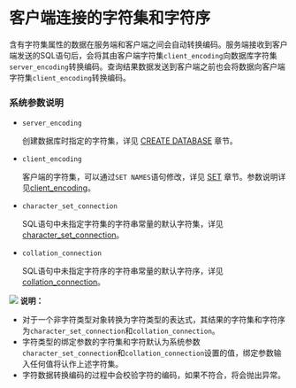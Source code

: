 # 客户端连接的字符集和字符序<a name="客户端连接的字符集和字符序"></a>

含有字符集属性的数据在服务端和客户端之间会自动转换编码。服务端接收到客户端发送的SQL语句后，会将其由客户端字符集`client_encoding`向数据库字符集`server_encoding`转换编码。查询结果数据发送到客户端之前也会将数据向客户端字符集`client_encoding`转换编码。

### 系统参数说明

-   `server_encoding`

    创建数据库时指定的字符集，详见 [CREATE DATABASE](CREATE-DATABASE.md) 章节。

-   `client_encoding`

    客户端的字符集，可以通过`SET NAMES`语句修改，详见 [SET](SET.md) 章节。参数说明详见[client_encoding](../DatabaseReference/区域和格式化.md#zh-cn_topic_0283136798_zh-cn_topic_0237124733_zh-cn_topic_0059778109_sfd35b29b745f4d5b9544f07b9ef676a6)。

-   `character_set_connection`

    SQL语句中未指定字符集的字符串常量的默认字符集，详见[character_set_connection](../DatabaseReference/平台和客户端兼容性.md#section17186174713491)。

-   `collation_connection`

    SQL语句中未指定字符序的字符串常量的默认字符序，详见[collation_connection](../DatabaseReference/平台和客户端兼容性.md#section17186174713492)。

![](public_sys-resources/icon-note.gif) **说明：** 

-   对于一个非字符类型对象转换为字符类型的表达式，其结果的字符集和字符序为`character_set_connection`和`collation_connection`。
-   字符类型的绑定参数的字符集和字符默认为系统参数`character_set_connection`和`collation_connection`设置的值，绑定参数输入任何值将认作上述字符集。
-   字符数据转换编码的过程中会校验字符的编码，如果不符合，将会抛出异常。
